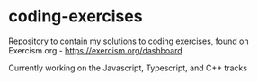 # coding-exercises

Repository to contain my solutions to coding exercises, found on Exercism.org - https://exercism.org/dashboard

Currently working on the Javascript, Typescript, and C++ tracks
